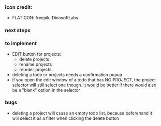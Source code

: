 ### icon credit:

- FLATICON: freepik, DinosoftLabs

### next steps

### to implement

- EDIT button for projects:
  - delete projects
  - rename projects
  - reorder projects
- deleting a todo or projects needs a confirmation popup
- if you open the edit window of a todo that has NO PROJECT, the project selector will still select one though. it would be better if there would also be a "blank" option in the selector

### bugs

- deleting a project will cause an empty todo list, because beforehand it will select it as a filter when clicking the delete button
